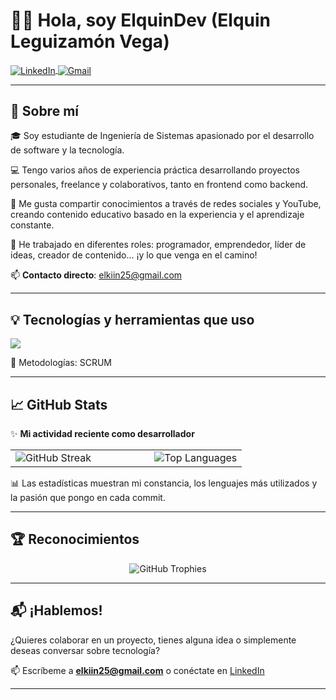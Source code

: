 # 👨‍💻 Hola, soy ElquinDev (Elquin Leguizamón Vega)

<p align="left">
  <a href="https://linkedin.com/in/unsimpledev" target="blank">
    <img align="center" src="https://img.shields.io/badge/LinkedIn-0077B5?style=for-the-badge&logo=linkedin&logoColor=white" alt="LinkedIn"/>
  </a>

  <a href="mailto:elkiin25@gmail.com" target="blank">
    <img align="center" src="https://img.shields.io/badge/Gmail-D14836?style=for-the-badge&logo=gmail&logoColor=white" alt="Gmail"/>
  </a>
</p>

---

## 🧠 Sobre mí

🎓 Soy estudiante de Ingeniería de Sistemas apasionado por el desarrollo de software y la tecnología.

💻 Tengo varios años de experiencia práctica desarrollando proyectos personales, freelance y colaborativos, tanto en frontend como backend.

🎥 Me gusta compartir conocimientos a través de redes sociales y YouTube, creando contenido educativo basado en la experiencia y el aprendizaje constante.

🚀 He trabajado en diferentes roles: programador, emprendedor, líder de ideas, creador de contenido... ¡y lo que venga en el camino!

📫 **Contacto directo**: elkiin25@gmail.com

---

## 💡 Tecnologías y herramientas que uso

<p align="left">
  <img src="https://skillicons.dev/icons?i=php,py,html,css,react,mysql,mongodb,github&perline=8" />
</p>

🧩 Metodologías: SCRUM

---

## 📈 GitHub Stats

✨ **Mi actividad reciente como desarrollador**

<table>
<tr>
<td width="60%">
  <img src="https://github-readme-streak-stats.herokuapp.com/?user=unsimpledev&theme=tokyonight&hide_border=true&date_format=M%20j%5B%2C%20Y%5D" alt="GitHub Streak" />
</td>
<td width="40%">
  <img src="https://github-readme-stats.vercel.app/api/top-langs/?username=unsimpledev&layout=compact&theme=tokyonight&hide_border=true&langs_count=8" alt="Top Languages" />
</td>
</tr>
</table>

📊 Las estadísticas muestran mi constancia, los lenguajes más utilizados y la pasión que pongo en cada commit.

---

## 🏆 Reconocimientos

<p align="center">
  <img src="https://github-profile-trophy.vercel.app/?username=unsimpledev&theme=tokyonight&row=1&column=7&margin-h=15&margin-w=5&no-bg=true" alt="GitHub Trophies" />
</p>

---

## 📬 ¡Hablemos!

¿Quieres colaborar en un proyecto, tienes alguna idea o simplemente deseas conversar sobre tecnología?

📫 Escríbeme a **elkiin25@gmail.com** o conéctate en [LinkedIn](https://linkedin.com/in/unsimpledev)

---
